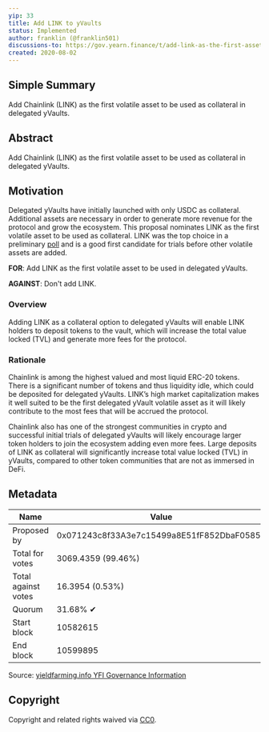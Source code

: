 ```yaml
---
yip: 33
title: Add LINK to yVaults
status: Implemented
author: franklin (@franklin501)
discussions-to: https://gov.yearn.finance/t/add-link-as-the-first-asset-for-the-upcoming-delegated-yvaults-release/847
created: 2020-08-02
---
```


## Simple Summary

Add Chainlink (LINK) as the first volatile asset to be used as collateral in delegated yVaults.

## Abstract

Add Chainlink (LINK) as the first volatile asset to be used as collateral in delegated yVaults.

## Motivation

Delegated yVaults have initially launched with only USDC as collateral. Additional assets are necessary in order to generate more revenue for the protocol and grow the ecosystem. This proposal nominates LINK as the first volatile asset to be used as collateral. LINK was the top choice in a preliminary [poll](https://gov.yearn.finance/t/add-link-as-the-first-asset-for-the-upcoming-delegated-yvaults-release/847/7) and is a good first candidate for trials before other volatile assets are added.

**FOR**: Add LINK as the first volatile asset to be used in delegated yVaults.

**AGAINST**: Don't add LINK.

### Overview

Adding LINK as a collateral option to delegated yVaults will enable LINK holders to deposit tokens to the vault, which will increase the total value locked (TVL) and generate more fees for the protocol.

### Rationale

Chainlink is among the highest valued and most liquid ERC-20 tokens. There is a significant number of tokens and thus liquidity idle, which could be deposited for delegated yVaults. LINK’s high market capitalization makes it well suited to be the first delegated yVault volatile asset as it will likely contribute to the most fees that will be accrued the protocol.

Chainlink also has one of the strongest communities in crypto and successful initial trials of delegated yVaults will likely encourage larger token holders to join the ecosystem adding even more fees. Large deposits of LINK as collateral will significantly increase total value locked (TVL) in yVaults, compared to other token communities that are not as immersed in DeFi.

## Metadata

| Name                | Value                                      |
| ------------------- | ------------------------------------------ |
| Proposed by         | 0x071243c8f33A3e7c15499a8E51fF852DbaF05854 |
| Total for votes     | 3069.4359 (99.46%)                         |
| Total against votes | 16.3954 (0.53%)                            |
| Quorum              | 31.68% ✔                                   |
| Start block         | 10582615                                   |
| End block           | 10599895                                   |

Source: [yieldfarming.info YFI Governance Information](https://yieldfarming.info/yearn/vote/)

## Copyright

Copyright and related rights waived via [CC0](https://creativecommons.org/publicdomain/zero/1.0/).
